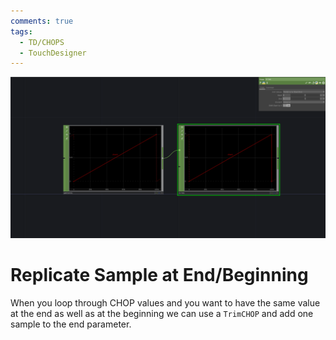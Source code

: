 ```yaml
---
comments: true
tags:
  - TD/CHOPS
  - TouchDesigner
---
```


![ReplicateSampleEnd](./img/ReplicateSampleEndBeginning.png)

# Replicate Sample at End/Beginning

When you loop through CHOP values and you want to have the same value at the end as well as
at the beginning we can use a `TrimCHOP` and add one sample to the end parameter.
